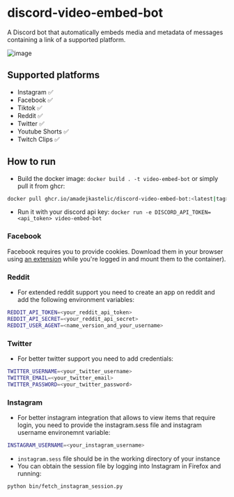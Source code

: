 # discord-video-embed-bot
A Discord bot that automatically embeds media and metadata of messages containing a link of a supported platform.

![image](https://github.com/amadejkastelic/discord-video-embed-bot/assets/26391003/bada7a36-db0d-44ba-89ee-afe4f79ad7d3)


## Supported platforms
- Instagram ✅
- Facebook ✅
- Tiktok ✅
- Reddit ✅
- Twitter ✅
- Youtube Shorts ✅
- Twitch Clips ✅

## How to run
- Build the docker image: `docker build . -t video-embed-bot` or simply pull it from ghcr:
```bash
docker pull ghcr.io/amadejkastelic/discord-video-embed-bot:<latest|tag>
```
- Run it with your discord api key: `docker run -e DISCORD_API_TOKEN=<api_token> video-embed-bot`

### Facebook
Facebook requires you to provide cookies. Download them in your browser using [an extension](https://chrome.google.com/webstore/detail/get-cookiestxt-locally/cclelndahbckbenkjhflpdbgdldlbecc) while you're logged in and mount them to the container).

### Reddit
- For extended reddit support you need to create an app on reddit and add the following environment variables:
```bash
REDDIT_API_TOKEN=<your_reddit_api_token>
REDDIT_API_SECRET=<your_reddit_api_secret>
REDDIT_USER_AGENT=<name_version_and_your_username>
```

### Twitter
- For better twitter support you need to add credentials:
```bash
TWITTER_USERNAME=<your_twitter_username>
TWITTER_EMAIL=<your_twitter_email>
TWITTER_PASSWORD=<your_twitter_password>
```

### Instagram
- For better instagram integration that allows to view items that require login, you need to provide the instagram.sess file and instagram username environemnt variable:
```bash
INSTAGRAM_USERNAME=<your_instagram_username>
```
- `instagram.sess` file should be in the working directory of your instance
- You can obtain the session file by logging into Instagram in Firefox and running:
```bash
python bin/fetch_instagram_session.py
```
